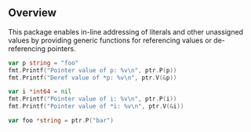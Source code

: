 ## Overview

This package enables in-line addressing of literals and other unassigned values by providing generic functions for referencing values or de-referencing pointers.

```go
var p string = "foo"
fmt.Printf("Pointer value of p: %v\n", ptr.P(p))
fmt.Printf("Deref value of *p: %v\n", ptr.V(&p))

var i *int64 = nil
fmt.Printf("Pointer value of i: %v\n", ptr.P(i))
fmt.Printf("Pointer value of *i: %v\n", ptr.V(&i))

var foo *string = ptr.P("bar")
```
